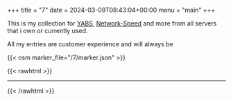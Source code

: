 +++
title = "7"
date = 2024-03-09T08:43:04+00:00
menu = "main"
+++

This is my collection for [YABS](https://yabs.sh), [Network-Speed](https://nws.sh) and more from all servers that i own or currently used.

All my entries are customer experience and will always be

{{< osm marker_file="/7/marker.json" >}}

{{< rawhtml >}}
<hr>
{{< /rawhtml >}}
